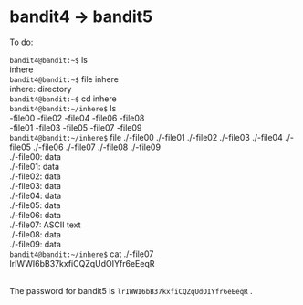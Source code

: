 # bandit4 -> bandit5<br/>
To do:<br/>

```bandit4@bandit:~$``` ls<br/>
inhere<br/>
```bandit4@bandit:~$``` file inhere<br/>
inhere: directory<br/>
```bandit4@bandit:~$``` cd inhere<br/>
```bandit4@bandit:~/inhere$``` ls<br/>
-file00  -file02  -file04  -file06  -file08<br/>
-file01  -file03  -file05  -file07  -file09<br/>
```bandit4@bandit:~/inhere$``` file ./-file00 ./-file01 ./-file02 ./-file03 ./-file04 ./-file05 ./-file06 ./-file07 ./-file08 ./-file09<br/>
./-file00: data<br/>
./-file01: data<br/>
./-file02: data<br/>
./-file03: data<br/>
./-file04: data<br/>
./-file05: data<br/>
./-file06: data<br/>
./-file07: ASCII text<br/>
./-file08: data<br/>
./-file09: data<br/>
```bandit4@bandit:~/inhere$``` cat ./-file07<br/>
lrIWWI6bB37kxfiCQZqUdOIYfr6eEeqR<br/><br/>

The password for bandit5 is ```lrIWWI6bB37kxfiCQZqUdOIYfr6eEeqR``` .
